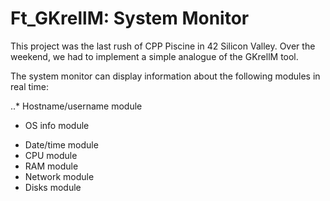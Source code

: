 # Ft_GKrellM: System Monitor

This project was the last rush of CPP Piscine in 42 Silicon Valley. Over the weekend, we had to implement a simple analogue of the GKrellM tool.

The system monitor can display information about the following modules in real time:

..* Hostname/username module
* OS info module
- Date/time module
- CPU module
- RAM module
- Network module
- Disks module
